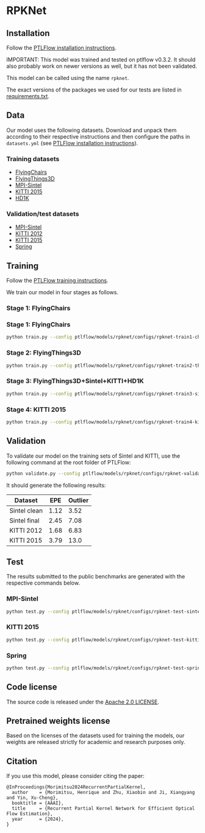# RPKNet

## Installation

Follow the [PTLFlow installation instructions](https://ptlflow.readthedocs.io/en/latest/starting/installation.html).

IMPORTANT: This model was trained and tested on ptlflow v0.3.2.
It should also probably work on newer versions as well, but it has not been validated.

This model can be called using the name `rpknet`.

The exact versions of the packages we used for our tests are listed in [requirements.txt](requirements.txt).

## Data

Our model uses the following datasets. Download and unpack them according to their respective instructions and then configure the paths in `datasets.yml` (see [PTLFlow installation instructions](https://ptlflow.readthedocs.io/en/latest/starting/installation.html)).

### Training datasets

- [FlyingChairs](https://lmb.informatik.uni-freiburg.de/resources/datasets/FlyingChairs.en.html)
- [FlyingThings3D](https://lmb.informatik.uni-freiburg.de/resources/datasets/SceneFlowDatasets.en.html)
- [MPI-Sintel](http://sintel.is.tue.mpg.de)
- [KITTI 2015](https://www.cvlibs.net/datasets/kitti/eval_scene_flow.php?benchmark=flow)
- [HD1K](http://hci-benchmark.iwr.uni-heidelberg.de/)

### Validation/test datasets

- [MPI-Sintel](http://sintel.is.tue.mpg.de)
- [KITTI 2012](https://www.cvlibs.net/datasets/kitti/eval_stereo_flow.php?benchmark=flow)
- [KITTI 2015](https://www.cvlibs.net/datasets/kitti/eval_scene_flow.php?benchmark=flow)
- [Spring](https://spring-benchmark.org/)

## Training

Follow the [PTLFlow training instructions](https://ptlflow.readthedocs.io/en/latest/starting/training.html).

We train our model in four stages as follows.

### Stage 1: FlyingChairs

### Stage 1: FlyingChairs

```bash
python train.py --config ptlflow/models/rpknet/configs/rpknet-train1-chairs.yaml
```

### Stage 2: FlyingThings3D

```bash
python train.py --config ptlflow/models/rpknet/configs/rpknet-train2-things.yaml
```

### Stage 3: FlyingThings3D+Sintel+KITTI+HD1K
```bash
python train.py --config ptlflow/models/rpknet/configs/rpknet-train3-sintel.yaml
```

### Stage 4: KITTI 2015
```bash
python train.py --config ptlflow/models/rpknet/configs/rpknet-train4-kitti.yaml
```

## Validation

To validate our model on the training sets of Sintel and KITTI, use the following command at the root folder of PTLFlow:

```bash
python validate.py --config ptlflow/models/rpknet/configs/rpknet-validate-things.yaml
```

It should generate the following results:

| Dataset      | EPE  | Outlier |
|--------------|------|---------|
| Sintel clean | 1.12 | 3.52    |
| Sintel final | 2.45 | 7.08    |
| KITTI 2012   | 1.68 | 6.83    |
| KITTI 2015   | 3.79 | 13.0    |

## Test

The results submitted to the public benchmarks are generated with the respective commands below.

### MPI-Sintel

```bash
python test.py --config ptlflow/models/rpknet/configs/rpknet-test-sintel.yaml
```

### KITTI 2015

```bash
python test.py --config ptlflow/models/rpknet/configs/rpknet-test-kitti.yaml
```

### Spring

```bash
python test.py --config ptlflow/models/rpknet/configs/rpknet-test-spring.yaml
```

## Code license

The source code is released under the [Apache 2.0 LICENSE](LICENSE).

## Pretrained weights license

Based on the licenses of the datasets used for training the models, our weights are released strictly for academic and research purposes only.

## Citation

If you use this model, please consider citing the paper:

```
@InProceedings{Morimitsu2024RecurrentPartialKernel,
  author    = {Morimitsu, Henrique and Zhu, Xiaobin and Ji, Xiangyang and Yin, Xu-Cheng},
  booktitle = {AAAI},
  title     = {Recurrent Partial Kernel Network for Efficient Optical Flow Estimation},
  year      = {2024},
}
```